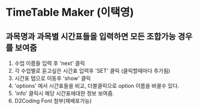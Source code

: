 # TimeTable Maker (이택영)
## 과목명과 과목별 시간표들을 입력하면 모든 조합가능 경우를 보여줌

1. 수업 이름들 입력 후 'next' 클릭
2. 각 수업별로 듣고싶은 시간표 입력후 'SET' 클릭 (클릭할때마다 추가됨)
3. 시간표 탭으로 이동후 'show' 클릭
4. 'options' 에서 시간표들을 비교, 더블클릭으로 option 이름을 바꿀수 있다.
5. 'info' 클릭시 해당 시간표에대한 정보 보여줌.
6. D2Coding Font 첨부(재배포가능)
